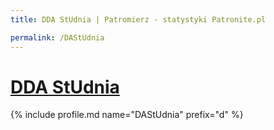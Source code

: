 ```yaml
---
title: DDA StUdnia | Patromierz - statystyki Patronite.pl

permalink: /DAStUdnia
---
```


# [DDA StUdnia](https://patronite.pl/DAStUdnia)

{% include profile.md name="DAStUdnia" prefix="d" %}
